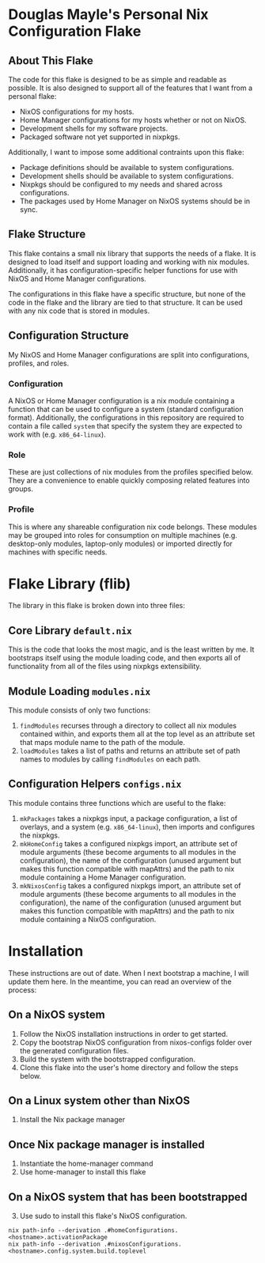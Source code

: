 # Douglas Mayle's Personal Nix Configuration Flake
## About This Flake
The code for this flake is designed to be as simple and readable as possible.
It is also designed to support all of the features that I want from a personal
flake:
 * NixOS configurations for my hosts.
 * Home Manager configurations for my hosts whether or not on NixOS.
 * Development shells for my software projects.
 * Packaged software not yet supported in nixpkgs.

Additionally, I want to impose some additional contraints upon this flake:
 * Package definitions should be available to system configurations.
 * Development shells should be available to system configurations.
 * Nixpkgs should be configured to my needs and shared across configurations.
 * The packages used by Home Manager on NixOS systems should be in sync.

## Flake Structure
This flake contains a small nix library that supports the needs of a flake. It
is designed to load itself and support loading and working with nix modules.
Additionally, it has configuration-specific helper functions for use with NixOS
and Home Manager configurations.

The configurations in this flake have a specific structure, but none of the
code in the flake and the library are tied to that structure. It can be used
with any nix code that is stored in modules.

## Configuration Structure
My NixOS and Home Manager configurations are split into configurations,
profiles, and roles.

### Configuration
A NixOS or Home Manager configuration is a nix module containing a function
that can be used to configure a system (standard configuration format).
Additionally, the configurations in this repository are required to contain
a file called `system` that specify the system they are expected to work with
(e.g. `x86_64-linux`).

### Role
These are just collections of nix modules from the profiles specified below.
They are a convenience to enable quickly composing related features into
groups.

### Profile
This is where any shareable configuration nix code belongs. These modules may
be grouped into roles for consumption on multiple machines (e.g. desktop-only
modules, laptop-only modules) or imported directly for machines with specific
needs.

# Flake Library (flib)
The library in this flake is broken down into three files:

## Core Library `default.nix`
This is the code that looks the most magic, and is the least written by me. It
bootstraps itself using the module loading code, and then exports all of
functionality from all of the files using nixpkgs extensibility.

## Module Loading `modules.nix`
This module consists of only two functions:
1. `findModules` recurses through a directory to collect all nix modules
   contained within, and exports them all at the top level as an attribute set
   that maps module name to the path of the module.
2. `loadModules` takes a list of paths and returns an attribute set of path
   names to modules by calling `findModules` on each path.

## Configuration Helpers `configs.nix`
This module contains three functions which are useful to the flake:
1. `mkPackages` takes a nixpkgs input, a package configuration, a list of
   overlays, and a system (e.g. `x86_64-linux`), then imports and configures
   the nixpkgs.
2. `mkHomeConfig` takes a configured nixpkgs import, an attribute set of module
   arguments (these become arguments to all modules in the configuration), the
   name of the configuration (unused argument but makes this function
   compatible with mapAttrs) and the path to nix module containing a Home
   Manager configuration.
2. `mkNixosConfig` takes a configured nixpkgs import, an attribute set of module
   arguments (these become arguments to all modules in the configuration), the
   name of the configuration (unused argument but makes this function
   compatible with mapAttrs) and the path to nix module containing a NixOS
   configuration.

# Installation
These instructions are out of date. When I next bootstrap a machine, I will
update them here.  In the meantime, you can read an overview of the process:

## On a NixOS system
1. Follow the NixOS installation instructions in order to get started.
2. Copy the bootstrap NixOS configuration from nixos-configs folder over the
   generated configuration files.
3. Build the system with the bootstrapped configuration.
4. Clone this flake into the user's home directory and follow the steps below.

## On a Linux system other than NixOS
1. Install the Nix package manager

## Once Nix package manager is installed
1. Instantiate the home-manager command
2. Use home-manager to install this flake

## On a NixOS system that has been bootstrapped
3. Use sudo to install this flake's NixOS configuration.

```
nix path-info --derivation .#homeConfigurations.<hostname>.activationPackage
nix path-info --derivation .#nixosConfigurations.<hostname>.config.system.build.toplevel
```
